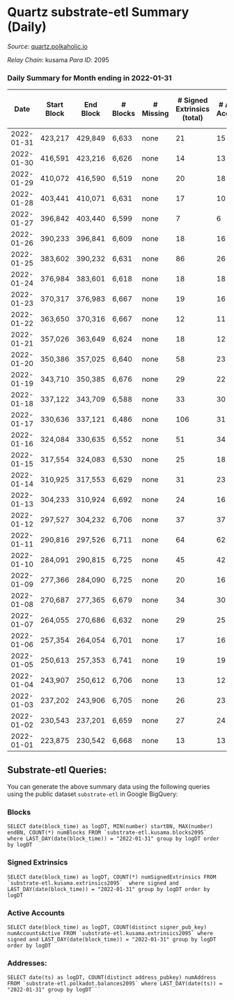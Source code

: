 # Quartz substrate-etl Summary (Daily)

_Source_: [quartz.polkaholic.io](https://quartz.polkaholic.io)

*Relay Chain*: kusama
*Para ID*: 2095



### Daily Summary for Month ending in 2022-01-31


| Date | Start Block | End Block | # Blocks | # Missing | # Signed Extrinsics (total) | # Active Accounts | # Addresses with Balances | # Events | # Transfers | # XCM Transfers In | # XCM Transfers Out |
| ---- | ----------- | --------- | -------- | --------- | --------------------------- | ----------------- | ------------------------- | -------- | ----------- | ------------------ | ------------------- |
| 2022-01-31 | 423,217 | 429,849 | 6,633 | none  | 21 | 15 | 9,371 | 14,320 | 8 ($1,353.39) |   |   |
| 2022-01-30 | 416,591 | 423,216 | 6,626 | none  | 14 | 13 | 9,368 | 14,262 | 2 ($3.20) |   |   |
| 2022-01-29 | 410,072 | 416,590 | 6,519 | none  | 20 | 18 | 9,367 | 14,067 | 2 ($6.33) |   |   |
| 2022-01-28 | 403,441 | 410,071 | 6,631 | none  | 17 | 10 | 9,366 | 14,302 | 9 ($2,022.17) |   |   |
| 2022-01-27 | 396,842 | 403,440 | 6,599 | none  | 7 | 6 | 9,362 | 14,169 | 1 ($7,484.95) |   |   |
| 2022-01-26 | 390,233 | 396,841 | 6,609 | none  | 18 | 16 | 9,362 | 14,243 | 4 ($35.58) |   |   |
| 2022-01-25 | 383,602 | 390,232 | 6,631 | none  | 86 | 26 | 9,362 | 14,725 | 62 ($376,410.44) |   |   |
| 2022-01-24 | 376,984 | 383,601 | 6,618 | none  | 18 | 18 | 9,318 | 14,267 | 1 ($0.03) |   |   |
| 2022-01-23 | 370,317 | 376,983 | 6,667 | none  | 19 | 16 | 9,317 | 14,379 | 4 ($3.24) |   |   |
| 2022-01-22 | 363,650 | 370,316 | 6,667 | none  | 12 | 11 | 9,314 | 14,341 | 1 ($0.003) |   |   |
| 2022-01-21 | 357,026 | 363,649 | 6,624 | none  | 18 | 12 | 9,313 | 14,279 | 8 ($724,146.43) |   |   |
| 2022-01-20 | 350,386 | 357,025 | 6,640 | none  | 58 | 23 | 9,313 | 14,550 | 37 ($918,042.13) |   |   |
| 2022-01-19 | 343,710 | 350,385 | 6,676 | none  | 29 | 22 | 9,300 | 14,495 | 11 ($22,215.69) |   |   |
| 2022-01-18 | 337,122 | 343,709 | 6,588 | none  | 33 | 30 | 9,295 | 14,275 | 1 (-) |   |   |
| 2022-01-17 | 330,636 | 337,121 | 6,486 | none  | 106 | 31 | 9,294 | 14,541 | 75 ($151,494.69) |   |   |
| 2022-01-16 | 324,084 | 330,635 | 6,552 | none  | 51 | 34 | 9,236 | 14,315 | 20 ($145,326.28) |   |   |
| 2022-01-15 | 317,554 | 324,083 | 6,530 | none  | 25 | 18 | 9,225 | 14,113 | 6 ($317,238.70) |   |   |
| 2022-01-14 | 310,925 | 317,553 | 6,629 | none  | 31 | 23 | 9,223 | 14,359 | 9 ($3,538.98) |   |   |
| 2022-01-13 | 304,233 | 310,924 | 6,692 | none  | 24 | 16 | 9,221 | 14,459 | 11 ($31,067.80) |   |   |
| 2022-01-12 | 297,527 | 304,232 | 6,706 | none  | 37 | 37 | 9,217 | 14,544 | 1 (-) |   |   |
| 2022-01-11 | 290,816 | 297,526 | 6,711 | none  | 64 | 62 | 9,217 | 14,694 | 3 ($1,156,780.61) |   |   |
| 2022-01-10 | 284,091 | 290,815 | 6,725 | none  | 45 | 42 | 9,217 | 14,631 | 3 ($0.38) |   |   |
| 2022-01-09 | 277,366 | 284,090 | 6,725 | none  | 20 | 16 | 9,214 | 14,500 |   |   |   |
| 2022-01-08 | 270,687 | 277,365 | 6,679 | none  | 34 | 30 | 9,214 | 14,471 |   |   |   |
| 2022-01-07 | 264,055 | 270,686 | 6,632 | none  | 29 | 25 | 9,214 | 14,347 | 2 ($7.07) |   |   |
| 2022-01-06 | 257,354 | 264,054 | 6,701 | none  | 17 | 16 | 9,213 | 14,432 |   |   |   |
| 2022-01-05 | 250,613 | 257,353 | 6,741 | none  | 19 | 19 | 9,213 | 14,531 |   |   |   |
| 2022-01-04 | 243,907 | 250,612 | 6,706 | none  | 13 | 12 | 9,213 | 14,426 | 1 ($0.03) |   |   |
| 2022-01-03 | 237,202 | 243,906 | 6,705 | none  | 26 | 23 | 9,212 | 14,487 | 1 ($0.006) |   |   |
| 2022-01-02 | 230,543 | 237,201 | 6,659 | none  | 27 | 24 | 9,212 | 14,397 | 5 ($1,135,732.44) |   |   |
| 2022-01-01 | 223,875 | 230,542 | 6,668 | none  | 13 | 13 | 9,212 | 14,347 | 1 ($0.03) |   |   |

## Substrate-etl Queries:
You can generate the above summary data using the following queries using the public dataset `substrate-etl` in Google BigQuery:


### Blocks
```
SELECT date(block_time) as logDT, MIN(number) startBN, MAX(number) endBN, COUNT(*) numBlocks FROM `substrate-etl.kusama.blocks2095`  where LAST_DAY(date(block_time)) = "2022-01-31" group by logDT order by logDT
```


### Signed Extrinsics
```
SELECT date(block_time) as logDT, COUNT(*) numSignedExtrinsics FROM `substrate-etl.kusama.extrinsics2095`  where signed and LAST_DAY(date(block_time)) = "2022-01-31" group by logDT order by logDT
```


### Active Accounts
```
SELECT date(block_time) as logDT, COUNT(distinct signer_pub_key) numAccountsActive FROM `substrate-etl.kusama.extrinsics2095` where signed and LAST_DAY(date(block_time)) = "2022-01-31" group by logDT order by logDT
```


### Addresses:
```
SELECT date(ts) as logDT, COUNT(distinct address_pubkey) numAddress FROM `substrate-etl.polkadot.balances2095` where LAST_DAY(date(ts)) = "2022-01-31" group by logDT```

